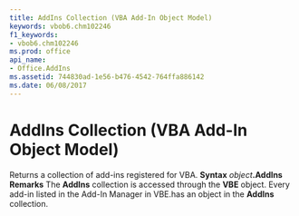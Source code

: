 ```yaml
---
title: AddIns Collection (VBA Add-In Object Model)
keywords: vbob6.chm102246
f1_keywords:
- vbob6.chm102246
ms.prod: office
api_name:
- Office.AddIns
ms.assetid: 744830ad-1e56-b476-4542-764ffa886142
ms.date: 06/08/2017
---
```



# AddIns Collection (VBA Add-In Object Model)



Returns a collection of add-ins registered for VBA.
 **Syntax**
 _object_**.AddIns**
 **Remarks**
The  **AddIns** collection is accessed through the **VBE** object. Every add-in listed in the Add-In Manager in VBE.has an object in the **AddIns** collection.

